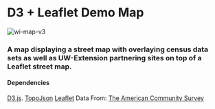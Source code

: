 # D3 + Leaflet Demo Map
![wi-map-v3](https://user-images.githubusercontent.com/18636420/120050314-9350eb00-bfe2-11eb-97c1-cd16cd806fd3.jpg)

### A map displaying a street map with overlaying census data sets as well as UW-Extension partnering sites on top of a Leaflet street map.
#### Dependencies
[D3.js](https://d3js.org/).
[TopoJson](https://github.com/topojson/topojson)
[Leaflet](https://leafletjs.com/)
Data From: [The American Community Survey](https://data.census.gov/cedsci/)

